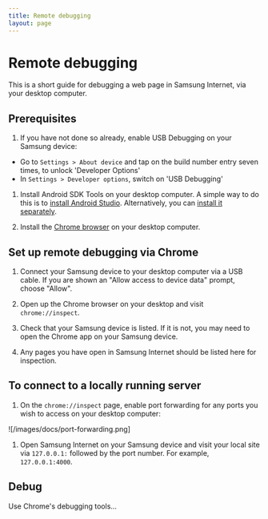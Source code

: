```yaml
---
title: Remote debugging
layout: page
---
```

# Remote debugging

This is a short guide for debugging a web page in Samsung Internet, via your desktop computer.

## Prerequisites

1. If you have not done so already, enable USB Debugging on your Samsung device:
  * Go to `Settings > About device` and tap on the build number entry seven times, to unlock 'Developer Options'
  * In `Settings > Developer options`, switch on 'USB Debugging'

1. Install Android SDK Tools on your desktop computer. A simple way to do this is to [install Android Studio](https://developer.android.com/studio/install.html). 
Alternatively, you can [install it separately](https://developer.android.com/studio/releases/sdk-tools.html).  

1. Install the [Chrome browser](https://www.google.co.uk/chrome/browser/) on your desktop computer.  

## Set up remote debugging via Chrome

1. Connect your Samsung device to your desktop computer via a USB cable. If you are shown an 
"Allow access to device data" prompt, choose "Allow".

1. Open up the Chrome browser on your desktop and visit `chrome://inspect`.

1. Check that your Samsung device is listed. If it is not, you
may need to open the Chrome app on your Samsung device. 

1. Any pages you have open in Samsung Internet should be listed here for inspection.

## To connect to a locally running server

1. On the `chrome://inspect` page, enable port forwarding for any ports you wish to access on your desktop computer:

![/images/docs/port-forwarding.png]

1. Open Samsung Internet on your Samsung device and visit your local site via `127.0.0.1:` followed by
the port number. For example, `127.0.0.1:4000`.

## Debug

Use Chrome's debugging tools... 
